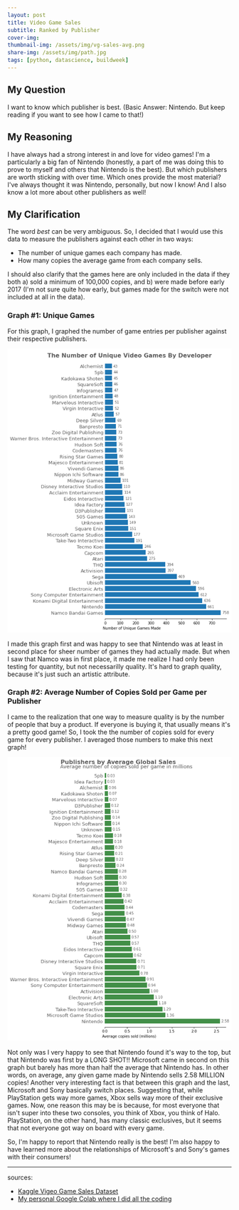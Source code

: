 ```yaml
---
layout: post
title: Video Game Sales
subtitle: Ranked by Publisher
cover-img: 
thumbnail-img: /assets/img/vg-sales-avg.png
share-img: /assets/img/path.jpg
tags: [python, datascience, buildweek]
---
```

## My Question
I want to know which publisher is best. (Basic Answer: Nintendo. But keep reading if you want to see how I came to that!)

## My Reasoning
I have always had a strong interest in and love for video games! I'm a particularly a big fan of Nintendo (honestly, a part of me was doing this to prove to myself and others that Nintendo is the best). But which publishers are worth sticking with over time. Which ones provide the most material? I've always thought it was Nintendo, personally, but now I know! And I also know a lot more about other publishers as well!

## My Clarification
The word *best* can be very ambiguous. So, I decided that I would use this data to measure the publishers against each other in two ways:
- The number of unique games each company has made.
- How many copies the average game from each company  sells.

I should also clarify that the games here are only included in the data if they both a) sold a minimum of 100,000 copies, and b) were made before early 2017 (I'm not sure quite how early, but games made for the switch were not included at all in the data).

### Graph #1: Unique Games
For this graph, I graphed the number of game entries per publisher against their respective publishers.

![graph of unique games made by each publisher](/assets/img/vg-sales.png)

I made this graph first and was happy to see that Nintendo was at least in second place for sheer number of games they had actually made. But when I saw that Namco was in first place, it made me realize I had only been testing for quantity, but not necessarilly quality. It's hard to graph quality, because it's just such an artistic attribute.
### Graph #2: Average Number of Copies Sold per Game per Publisher
I came to the realization that one way to measure quality is by the number of people that buy a product. If everyone is buying it, that usually means it's a pretty good game! So, I took the the number of copies sold for every game for every publisher. I averaged those numbers to make this next graph!

![graph of average number of copies sold per game for each publisher](/assets/img/vg-sales-avg.png)

Not only was I very happy to see that Nintendo found it's way to the top, but that Nintendo was first by a LONG SHOT!! Microsoft came in second on this graph but barely has more than half the average that Nintendo has. In other words, on average, any given game made by Nintendo sells 2.58 MILLION copies! Another very interesting fact is that between this graph and the last, Microsoft and Sony basically switch places. Suggesting that, while PlayStation gets way more games, Xbox sells way more of their exclusive games. Now, one reason this may be is because, for most everyone that isn't super into these two consoles, you think of Xbox, you think of Halo. PlayStation, on the other hand, has many classic exclusives, but it seems that not everyone got way on board with every game.

So, I'm happy to report that Nintendo really is the best! I'm also happy to have learned more about the relationships of Microsoft's and Sony's games with their consumers!

---

sources:
* [Kaggle Vigeo Game Sales Dataset](https://www.kaggle.com/gregorut/videogamesales)
* [My personal Google Colab where I did all the coding](https://colab.research.google.com/drive/168nGjkprCzRBCP9ipzRpPFcZyfFS93yh?usp=sharing)
